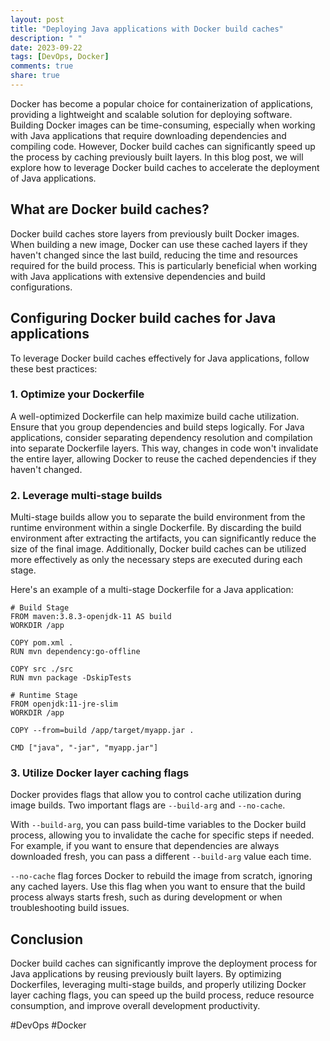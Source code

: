 ```yaml
---
layout: post
title: "Deploying Java applications with Docker build caches"
description: " "
date: 2023-09-22
tags: [DevOps, Docker]
comments: true
share: true
---
```


Docker has become a popular choice for containerization of applications, providing a lightweight and scalable solution for deploying software. Building Docker images can be time-consuming, especially when working with Java applications that require downloading dependencies and compiling code. However, Docker build caches can significantly speed up the process by caching previously built layers. In this blog post, we will explore how to leverage Docker build caches to accelerate the deployment of Java applications.

## What are Docker build caches?

Docker build caches store layers from previously built Docker images. When building a new image, Docker can use these cached layers if they haven't changed since the last build, reducing the time and resources required for the build process. This is particularly beneficial when working with Java applications with extensive dependencies and build configurations.

## Configuring Docker build caches for Java applications

To leverage Docker build caches effectively for Java applications, follow these best practices:

### 1. Optimize your Dockerfile

A well-optimized Dockerfile can help maximize build cache utilization. Ensure that you group dependencies and build steps logically. For Java applications, consider separating dependency resolution and compilation into separate Dockerfile layers. This way, changes in code won't invalidate the entire layer, allowing Docker to reuse the cached dependencies if they haven't changed.

### 2. Leverage multi-stage builds

Multi-stage builds allow you to separate the build environment from the runtime environment within a single Dockerfile. By discarding the build environment after extracting the artifacts, you can significantly reduce the size of the final image. Additionally, Docker build caches can be utilized more effectively as only the necessary steps are executed during each stage.

Here's an example of a multi-stage Dockerfile for a Java application:

```docker
# Build Stage
FROM maven:3.8.3-openjdk-11 AS build
WORKDIR /app

COPY pom.xml .
RUN mvn dependency:go-offline

COPY src ./src
RUN mvn package -DskipTests

# Runtime Stage
FROM openjdk:11-jre-slim
WORKDIR /app

COPY --from=build /app/target/myapp.jar .

CMD ["java", "-jar", "myapp.jar"]
```

### 3. Utilize Docker layer caching flags

Docker provides flags that allow you to control cache utilization during image builds. Two important flags are `--build-arg` and `--no-cache`. 

With `--build-arg`, you can pass build-time variables to the Docker build process, allowing you to invalidate the cache for specific steps if needed. For example, if you want to ensure that dependencies are always downloaded fresh, you can pass a different `--build-arg` value each time.

`--no-cache` flag forces Docker to rebuild the image from scratch, ignoring any cached layers. Use this flag when you want to ensure that the build process always starts fresh, such as during development or when troubleshooting build issues.

## Conclusion

Docker build caches can significantly improve the deployment process for Java applications by reusing previously built layers. By optimizing Dockerfiles, leveraging multi-stage builds, and properly utilizing Docker layer caching flags, you can speed up the build process, reduce resource consumption, and improve overall development productivity.

#DevOps #Docker